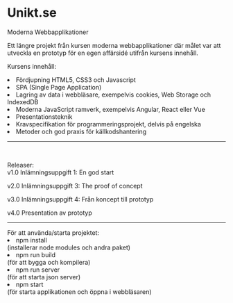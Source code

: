 # Unikt.se

Moderna Webbapplikationer

Ett längre projekt från kursen moderna webbapplikationer där målet var att utveckla en prototyp för en egen affärsidé utifrån kursens innehåll.

Kursens innehåll:
<li>Fördjupning HTML5, CSS3 och Javascript</li>
<li>SPA (Single Page Application)</li>
<li>Lagring av data i webbläsare, exempelvis cookies, Web Storage och IndexedDB</li>
<li>Moderna JavaScript ramverk, exempelvis Angular, React eller Vue</li>
<li>Presentationsteknik</li>
<li>Kravspecifikation för programmeringsprojekt, delvis på engelska</li>
<li>Metoder och god praxis för källkodshantering</li>
<hr>
</br>

Releaser: </br>
v1.0 Inlämningsuppgift 1: En god start

v2.0 Inlämningsuppgift 3: The proof of concept

v3.0 Inlämningsuppgift 4: Från koncept till prototyp

v4.0 Presentation av prototyp

<hr>
För att använda/starta projektet:

<li>npm install</li> 
(installerar node modules och andra paket)

<li>npm run build</li> 
(för att bygga och kompilera)

<li>npm run server</li> 
(för att starta json server)

<li>npm start</li> 
(för starta applikationen och öppna i webbläsaren)
